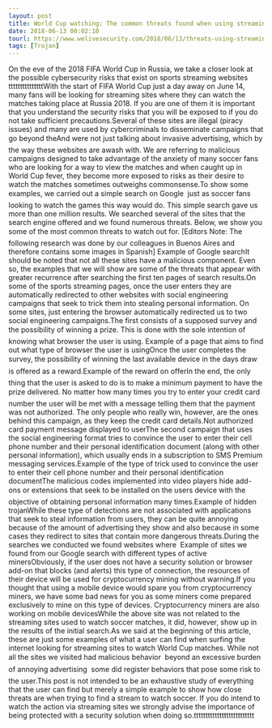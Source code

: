 ```yaml
---
layout: post
title: World Cup watching: The common threats found when using streaming sites
date: 2018-06-13 00:02:10
tourl: https://www.welivesecurity.com/2018/06/13/threats-using-streaming-sites-sport/
tags: [Trojan]
---
```

On the eve of the 2018 FIFA World Cup in Russia, we take a closer look at the possible cybersecurity risks that exist on sports streaming websites tttttttttttttttWith the start of FIFA World Cup just a day away on June 14, many fans will be looking for streaming sites where they can watch the matches taking place at Russia 2018. If you are one of them it is important that you understand the security risks that you will be exposed to if you do not take sufficient precautions.Several of these sites are illegal (piracy issues) and many are used by cybercriminals to disseminate campaigns that go beyond theAnd were not just talking about invasive advertising, which by the way these websites are awash with. We are referring to malicious campaigns designed to take advantage of the anxiety of many soccer fans who are looking for a way to view the matches and when caught up in World Cup fever, they become more exposed to risks as their desire to watch the matches sometimes outweighs commonsense.To show some examples, we carried out a simple search on Google  just as soccer fans looking to watch the games this way would do. This simple search gave us more than one million results. We searched several of the sites that the search engine offered and we found numerous threats. Below, we show you some of the most common threats to watch out for. [Editors Note: The following research was done by our colleagues in Buenos Aires and therefore contains some images in Spanish] Example of Google searchIt should be noted that not all these sites have a malicious component. Even so, the examples that we will show are some of the threats that appear with greater recurrence after searching the first ten pages of search results.On some of the sports streaming pages, once the user enters they are automatically redirected to other websites with social engineering campaigns that seek to trick them into stealing personal information. On some sites, just entering the browser automatically redirected us to two social engineering campaigns.The first consists of a supposed survey and the possibility of winning a prize. This is done with the sole intention of knowing what browser the user is using. Example of a page that aims to find out what type of browser the user is usingOnce the user completes the survey, the possibility of winning the last available device in the days draw is offered as a reward.Example of the reward on offerIn the end, the only thing that the user is asked to do is to make a minimum payment to have the prize delivered. No matter how many times you try to enter your credit card number the user will be met with a message telling them that the payment was not authorized. The only people who really win, however, are the ones behind this campaign, as they keep the credit card details.Not authorized card payment message displayed to userThe second campaign that uses the social engineering format tries to convince the user to enter their cell phone number and their personal identification document (along with other personal information), which usually ends in a subscription to SMS Premium messaging services.Example of the type of trick used to convince the user to enter their cell phone number and their personal identification documentThe malicious codes implemented into video players hide add-ons or extensions that seek to be installed on the users device with the objective of obtaining personal information many times.Example of hidden trojanWhile these type of detections are not associated with applications that seek to steal information from users, they can be quite annoying because of the amount of advertising they show and also because in some cases they redirect to sites that contain more dangerous threats.During the searches we conducted we found websites where  Example of sites we found from our Google search with different types of active minersObviously, if the user does not have a security solution or browser add-on that blocks (and alerts) this type of connection, the resources of their device will be used for cryptocurrency mining without warning.If you thought that using a mobile device would spare you from cryptocurrency miners, we have some bad news for you as some miners come prepared exclusively to mine on this type of devices. Cryptocurrency miners are also working on mobile devicesWhile the above site was not related to the streaming sites used to watch soccer matches, it did, however, show up in the results of the initial search.As we said at the beginning of this article, these are just some examples of what a user can find when surfing the internet looking for streaming sites to watch World Cup matches. While not all the sites we visited had malicious behavior  beyond an excessive burden of annoying advertising  some did register behaviors that pose some risk to the user.This post is not intended to be an exhaustive study of everything that the user can find but merely a simple example to show how close threats are when trying to find a stream to watch soccer. If you do intend to watch the action via streaming sites we strongly advise the importance of being protected with a security solution when doing so.tttttttttttttttttttttttttt